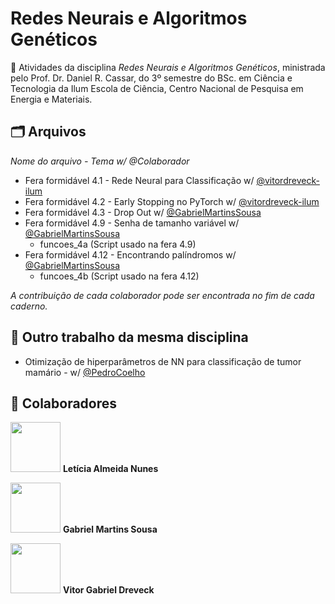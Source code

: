 # Redes Neurais e Algoritmos Genéticos
🤖 Atividades da disciplina _Redes Neurais e Algoritmos Genéticos_, ministrada pelo Prof. Dr. Daniel R. Cassar, do 3º semestre do BSc. em Ciência e Tecnologia da Ilum Escola de Ciência, Centro Nacional de Pesquisa em Energia e Materiais.

## 🗂️ Arquivos
_Nome do arquivo - Tema w/ @Colaborador_

- Fera formidável 4.1 - Rede Neural para Classificação w/ [@vitordreveck-ilum](https://github.com/vitordreveck-ilum)
- Fera formidável 4.2 - Early Stopping no PyTorch w/ [@vitordreveck-ilum](https://github.com/vitordreveck-ilum)
- Fera formidável 4.3 - Drop Out w/ [@GabrielMartinsSousa](https://github.com/GabrielMartinsSousa)
- Fera formidável 4.9 - Senha de tamanho variável w/ [@GabrielMartinsSousa](https://github.com/GabrielMartinsSousa)
  - funcoes_4a (Script usado na fera 4.9)
- Fera formidável 4.12 - Encontrando palíndromos w/ [@GabrielMartinsSousa](https://github.com/GabrielMartinsSousa)
  - funcoes_4b (Script usado na fera 4.12)

_A contribuição de cada colaborador pode ser encontrada no fim de cada caderno._

## 🔗 Outro trabalho da mesma disciplina
- Otimização de hiperparâmetros de NN para classificação de tumor mamário - w/ [@PedroCoelho](https://github.com/pedrocoelhogf)

## 🤝 Colaboradores
[<img src="https://avatars.githubusercontent.com/u/172425156?v=4" width=80>](https://github.com/leticiaalmnunes)
**Letícia Almeida Nunes**

[<img src="https://avatars.githubusercontent.com/u/172425313?v=4" width=80>](https://github.com/GabrielMartinsSousa)
**Gabriel Martins Sousa**

[<img src="https://avatars.githubusercontent.com/u/170521728?v=4" width=80>](https://github.com/vitordreveck-ilum)
**Vitor Gabriel Dreveck**
